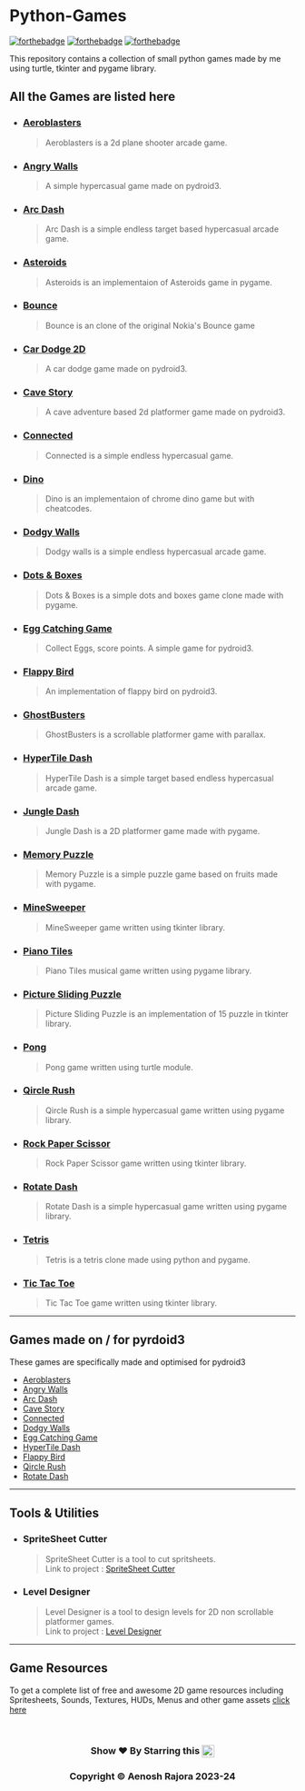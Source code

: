 # Python-Games

[![forthebadge](https://forthebadge.com/images/badges/built-with-love.svg)](https://forthebadge.com)
[![forthebadge](https://forthebadge.com/images/badges/made-with-python.svg)](https://forthebadge.com)
[![forthebadge](https://forthebadge.com/images/badges/check-it-out.svg)](https://forthebadge.com)

This repository contains a collection of small python games made by me using turtle, tkinter
and pygame library.

## All the Games are listed here

* ### [Aeroblasters](https://github.com/aenoshrajora/Python-Games/tree/master/Aeroblasters)
	> Aeroblasters is a 2d plane shooter arcade game.

* ### [Angry Walls](https://github.com/aenoshrajora/Python-Games/tree/master/Angry%20Walls)
	> A simple hypercasual game made on pydroid3.

* ### [Arc Dash](https://github.com/aenoshrajora/Python-Games/tree/master/Arc%20Dash)
	> Arc Dash is a simple endless target based hypercasual arcade game.

* ### [Asteroids](https://github.com/aenoshrajora/Python-Games/tree/master/Asteroids)
	> Asteroids is an implementaion of Asteroids game in pygame.

* ### [Bounce](https://github.com/aenoshrajora/Python-Games/tree/master/Bounce)
	> Bounce is an clone of the original Nokia's Bounce game

* ### [Car Dodge 2D](https://github.com/aenoshrajora/Python-Games/tree/master/Car%20Dodge%202d)
	> A car dodge game made on pydroid3.

* ### [Cave Story](https://github.com/aenoshrajora/Python-Games/tree/master/Cave%20Story)
	> A cave adventure based 2d platformer game made on pydroid3.

* ### [Connected](https://github.com/aenoshrajora/Python-Games/tree/master/Connected)
	> Connected is a simple endless hypercasual game.

* ### [Dino](https://github.com/aenoshrajora/Python-Games/tree/master/Dino)
	> Dino is an implementaion of chrome dino game but with cheatcodes.

* ### [Dodgy Walls](https://github.com/aenoshrajora/Python-Games/tree/master/Dodgy%20Walls)
	> Dodgy walls is a simple endless hypercasual arcade game.

* ### [Dots & Boxes](https://github.com/aenoshrajora/Python-Games/tree/master/Dots%20%26%20Boxes)
	> Dots & Boxes is a simple dots and boxes game clone made with pygame.

* ### [Egg Catching Game](https://github.com/aenoshrajora/Python-Games/tree/master/Egg%20Catching%20Game)
	> Collect Eggs, score points. A simple game for pydroid3.

* ### [Flappy Bird](https://github.com/aenoshrajora/Python-Games/tree/master/Flappy%20Bird)
	> An implementation of flappy bird on pydroid3.

* ### [GhostBusters](https://github.com/aenoshrajora/Python-Games/tree/master/GhostBusters)
	> GhostBusters is a scrollable platformer game with parallax.

* ### [HyperTile Dash](https://github.com/aenoshrajora/Python-Games/tree/master/HyperTile%20Dash)
	> HyperTile Dash is a simple target based endless hypercasual arcade game.

* ### [Jungle Dash](https://github.com/aenoshrajora/Python-Games/tree/master/Jungle%20Dash)
	> Jungle Dash is a 2D platformer game made with pygame.

* ### [Memory Puzzle](https://github.com/aenoshrajora/Python-Games/tree/master/Memory%20Puzzle)
	> Memory Puzzle is a simple puzzle game based on fruits made with pygame.

* ### [MineSweeper](https://github.com/aenoshrajora/Python-Games/tree/master/MineSweeper)
	> MineSweeper game written using tkinter library.

* ### [Piano Tiles](https://github.com/aenoshrajora/Python-Games/tree/master/Piano%20Tiles)
	> Piano Tiles musical game written using pygame library.

* ### [Picture Sliding Puzzle](https://github.com/aenoshrajora/Python-Games/tree/master/Picture%20Sliding%20Puzzle)
	> Picture Sliding Puzzle is an implementation of 15 puzzle in tkinter library.

* ### [Pong](https://github.com/aenoshrajora/Python-Games/tree/master/Pong)
	> Pong game written using turtle module.

* ### [Qircle Rush](https://github.com/aenoshrajora/Python-Games/tree/master/Qircle%20Rush)
	> Qircle Rush is a simple hypercasual game written using pygame library.

* ### [Rock Paper Scissor](https://github.com/aenoshrajora/Python-Games/tree/master/Rock%20Paper%20Scissor)
	> Rock Paper Scissor game written using tkinter library.

* ### [Rotate Dash](https://github.com/aenoshrajora/Python-Games/tree/master/Rotate%20Dash)
	> Rotate Dash is a simple hypercasual game written using pygame library.

* ### [Tetris](https://github.com/aenoshrajora/Python-Games/tree/master/Tetris)
	> Tetris is a tetris clone made using python and pygame.

* ### [Tic Tac Toe](https://github.com/aenoshrajora/Python-Games/tree/master/Tic%20Tac%20Toe)
	> Tic Tac Toe game written using tkinter library.

***

## Games made on / for pyrdoid3

These games are specifically made and optimised for pydroid3 

* [Aeroblasters](https://github.com/aenoshrajora/Python-Games/tree/master/Aeroblasters)
* [Angry Walls](https://github.com/aenoshrajora/Python-Games/tree/master/Angry%20Walls)
* [Arc Dash](https://github.com/aenoshrajora/Python-Games/tree/master/Arc%20Dash)
* [Cave Story](https://github.com/aenoshrajora/Python-Games/tree/master/Cave%20Story)
* [Connected](https://github.com/aenoshrajora/Python-Games/tree/master/Connected)
* [Dodgy Walls](https://github.com/aenoshrajora/Python-Games/tree/master/Dodgy%20Walls)
* [Egg Catching Game](https://github.com/aenoshrajora/Python-Games/tree/master/Egg%20Catching%20Game)
* [HyperTile Dash](https://github.com/aenoshrajora/Python-Games/tree/master/HyperTile%20Dash)
* [Flappy Bird](https://github.com/aenoshrajora/Python-Games/tree/master/Flappy%20Bird)
* [Qircle Rush](https://github.com/aenoshrajora/Python-Games/tree/master/Qircle%20Rush)
* [Rotate Dash](https://github.com/aenoshrajora/Python-Games/tree/master/Rotate%20Dash)

***

## Tools & Utilities

* ### SpriteSheet Cutter
	> SpriteSheet Cutter is a tool to cut spritsheets.\
	> Link to project : [SpriteSheet Cutter](https://github.com/aenoshrajora/Python-Games/tree/master/SpriteSheet%20Cutter)

* ### Level Designer
	> Level Designer is a tool to design levels for 2D non scrollable platformer games.\
	> Link to project : [Level Designer](https://github.com/aenoshrajora/Python-Games/tree/master/Level%20Designer)

***
## Game Resources

To get a complete list of free and awesome 2D game resources including Spritesheets, Sounds, Textures, HUDs, Menus and other game assets [click here](https://github.com/aenoshrajora/gitMemory/blob/main/game%20resources.md)


<br/>
<h3 align="center"> Show ❤️ By Starring this <img align='center'  height="22" src="https://img.shields.io/badge/Repo!%F0%9F%98%8A-purple.svg?&style=for-the-badge&logoColor=green" /></h3>
<h3 align="center">Copyright © Aenosh Rajora 2023-24 </h3>
